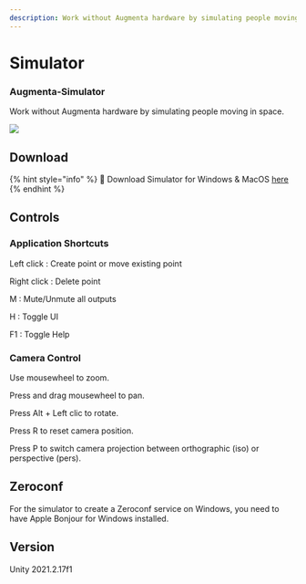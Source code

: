 ```yaml
---
description: Work without Augmenta hardware by simulating people moving in space
---
```


# Simulator

### Augmenta-Simulator

Work without Augmenta hardware by simulating people moving in space.

![](https://media.giphy.com/media/lRdaGBXEvU5mAj0z5K/giphy.gif)

## Download

{% hint style="info" %}
👋 Download Simulator for Windows & MacOS [here](https://augmenta.tech/augmenta-simulator-download/)
{% endhint %}

## Controls

### Application Shortcuts

Left click : Create point or move existing point

Right click : Delete point

M : Mute/Unmute all outputs

H : Toggle UI

F1 : Toggle Help

### Camera Control

Use mousewheel to zoom.

Press and drag mousewheel to pan.

Press Alt + Left clic to rotate.

Press R to reset camera position.

Press P to switch camera projection between orthographic (iso) or perspective (pers).

## Zeroconf

For the simulator to create a Zeroconf service on Windows, you need to have Apple Bonjour for Windows installed.

## Version

Unity 2021.2.17f1
